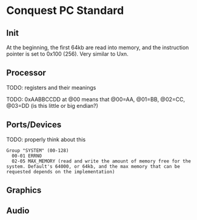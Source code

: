 # Conquest PC Standard

## Init

At the beginning, the first 64kb are read into memory, and the instruction pointer is set to 0x100 (256). Very similar to Uxn.

## Processor

TODO: registers and their meanings

TODO: 0xAABBCCDD at @00 means that @00=AA, @01=BB, @02=CC, @03=DD (is
this little or big endian?)

## Ports/Devices

TODO: properly think about this

```
Group "SYSTEM" (00-128)
  00-01 ERRNO
  02-05 MAX_MEMORY (read and write the amount of memory free for the system. Default's 64000, or 64kb, and the max memory that can be requested depends on the implementation)
```

## Graphics

## Audio
